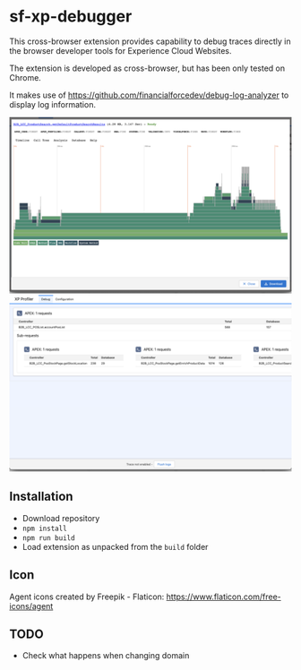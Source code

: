 # sf-xp-debugger

This cross-browser extension provides capability to debug traces directly in the browser developer tools for Experience Cloud Websites.

The extension is developed as cross-browser, but has been only tested on Chrome.

It makes use of https://github.com/financialforcedev/debug-log-analyzer to display log information.

![Request Example](assets/request-example.png "Request Example")
![Request Example](assets/stack-example.png "Stack Example")

## Installation
 * Download repository
 * `npm install`
 * `npm run build`
 * Load extension as unpacked from the `build` folder
## Icon

Agent icons created by Freepik - Flaticon: https://www.flaticon.com/free-icons/agent

## TODO
 * Check what happens when changing domain